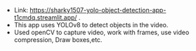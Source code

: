 - Link: https://sharky1507-yolo-object-detection-app-t1cmdq.streamlit.app/ .
- This app uses YOLOv8 to detect objects in the video.
- Used openCV to capture video, work with frames, use video compression, Draw boxes,etc.
